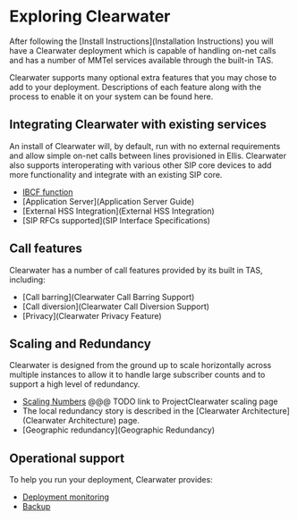 # Exploring Clearwater

After following the [Install Instructions](Installation Instructions) you will have a Clearwater deployment which is capable of handling on-net calls and has a number of MMTel services available through the built-in TAS.

Clearwater supports many optional extra features that you may chose to add to your deployment.  Descriptions of each feature along with the process to enable it on your system can be found here.

## Integrating Clearwater with existing services

An install of Clearwater will, by default, run with no external requirements and allow simple on-net calls between lines provisioned in Ellis.  Clearwater also supports interoperating with various other SIP core devices to add more functionality and integrate with an existing SIP core.

* [IBCF function](IBCF)
* [Application Server](Application Server Guide)
* [External HSS Integration](External HSS Integration)
* [SIP RFCs supported](SIP Interface Specifications)

## Call features

Clearwater has a number of call features provided by its built in TAS, including:

* [Call barring](Clearwater Call Barring Support)
* [Call diversion](Clearwater Call Diversion Support)
* [Privacy](Clearwater Privacy Feature)

## Scaling and Redundancy

Clearwater is designed from the ground up to scale horizontally across multiple instances to allow it to handle large subscriber counts and to support a high level of redundancy.

* [Scaling Numbers]() @@@ TODO link to ProjectClearwater scaling page
* The local redundancy story is described in the [Clearwater Architecture](Clearwater Architecture) page.
* [Geographic redundancy](Geographic Redundancy)

## Operational support

To help you run your deployment, Clearwater provides:

* [Deployment monitoring](Cacti)
* [Backup](Backups)

